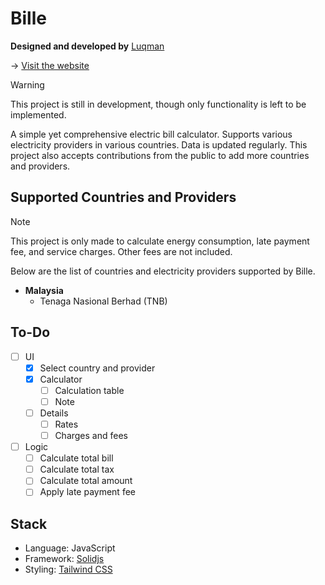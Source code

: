 # Bille

**Designed and developed by** [Luqman](https://theluqmn.github.io)

→ [Visit the website](https://theluqmn.github.io/bille)

> [!WARNING]
> This project is still in development, though only functionality is left to be implemented.

A simple yet comprehensive electric bill calculator. Supports various electricity providers in various countries. Data is updated regularly. This project also accepts contributions from the public to add more countries and providers.

## Supported Countries and Providers

> [!NOTE]
> This project is only made to calculate energy consumption, late payment fee, and service charges. Other fees are not included.

Below are the list of countries and electricity providers supported by Bille.

- **Malaysia**
  - Tenaga Nasional Berhad (TNB)

## To-Do

- [ ] UI
  - [x] Select country and provider
  - [x] Calculator
    - [ ] Calculation table
    - [ ] Note
  - [ ] Details
    - [ ] Rates
    - [ ] Charges and fees
- [ ] Logic
  - [ ] Calculate total bill
  - [ ] Calculate total tax
  - [ ] Calculate total amount
  - [ ] Apply late payment fee

## Stack

- Language: JavaScript
- Framework: [Solidjs](https://www.solidjs.com/)
- Styling: [Tailwind CSS](https://tailwindcss.com/)
